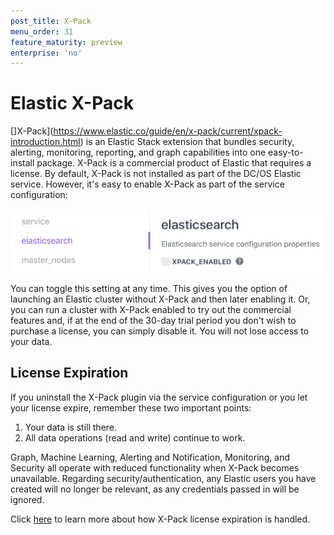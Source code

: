 ```yaml
---
post_title: X-Pack
menu_order: 31
feature_maturity: preview
enterprise: 'no'
---
```


# Elastic X-Pack

[]X-Pack](https://www.elastic.co/guide/en/x-pack/current/xpack-introduction.html) is an Elastic Stack extension that bundles security, alerting, monitoring, reporting, and graph capabilities into one easy-to-install package. X-Pack is a commercial product of Elastic that requires a license. By default, X-Pack is not installed as part of the DC/OS Elastic service. However, it's easy to enable X-Pack as part of the service configuration:

![x-pack](img/x-pack.png)

You can toggle this setting at any time. This gives you the option of launching an Elastic cluster without X-Pack and then later enabling it. Or, you can run a cluster with X-Pack enabled to try out the commercial features and, if at the end of the 30-day trial period you don't wish to purchase a license, you can simply disable it. You will not lose access to your data.
  
## License Expiration

If you uninstall the X-Pack plugin via the service configuration or you let your license expire, remember these two important points:
 
1. Your data is still there.
2. All data operations (read and write) continue to work.

Graph, Machine Learning, Alerting and Notification, Monitoring, and Security all operate with reduced functionality when X-Pack becomes unavailable. Regarding security/authentication, any Elastic users you have created will no longer be relevant, as any credentials passed in will be ignored.

Click [here](https://www.elastic.co/guide/en/x-pack/current/license-expiration.html) to learn more about how X-Pack license expiration is handled.